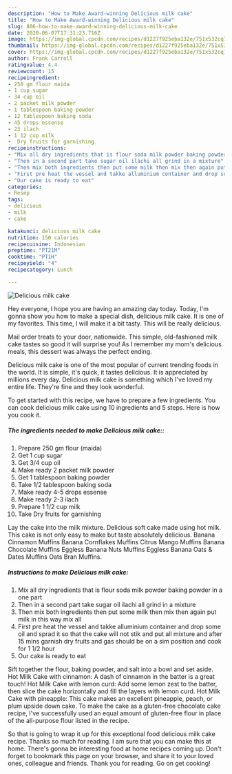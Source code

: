 ```yaml
---
description: "How to Make Award-winning Delicious milk cake"
title: "How to Make Award-winning Delicious milk cake"
slug: 806-how-to-make-award-winning-delicious-milk-cake
date: 2020-06-07T17:31:23.716Z
image: https://img-global.cpcdn.com/recipes/d1227f925eba132e/751x532cq70/delicious-milk-cake-recipe-main-photo.jpg
thumbnail: https://img-global.cpcdn.com/recipes/d1227f925eba132e/751x532cq70/delicious-milk-cake-recipe-main-photo.jpg
cover: https://img-global.cpcdn.com/recipes/d1227f925eba132e/751x532cq70/delicious-milk-cake-recipe-main-photo.jpg
author: Frank Carroll
ratingvalue: 4.4
reviewcount: 15
recipeingredient:
- 250 gm flour maida
- 1 cup sugar
- 34 cup oil
- 2 packet milk powder
- 1 tablespoon baking powder
- 12 tablespoon baking soda
- 45 drops essense
- 23 ilach
- 1 12 cup milk
-  Dry fruits for garnishing
recipeinstructions:
- "Mix all dry ingredients that is flour soda milk powder baking powder in a one part"
- "Then in a second part take sugar oil ilachi all grind in a mixture"
- "Then mix both ingredients then put some milk then mix then again put milk in this way mix all"
- "First pre heat the vessel and takke alluminium container and drop some oil and sprad it so that the cake will not stik and put all mixture and after 15 mins garnish dry fruits and gas should be on a sim position and cook for 1 1/2 hour"
- "Our cake is ready to eat"
categories:
- Resep
tags:
- delicious
- milk
- cake

katakunci: delicious milk cake
nutrition: 150 calories
recipecuisine: Indonesian
preptime: "PT21M"
cooktime: "PT1H"
recipeyield: "4"
recipecategory: Lunch

---
```



![Delicious milk cake](https://img-global.cpcdn.com/recipes/d1227f925eba132e/751x532cq70/delicious-milk-cake-recipe-main-photo.jpg)

Hey everyone, I hope you are having an amazing day today. Today, I'm gonna show you how to make a special dish, delicious milk cake. It is one of my favorites. This time, I will make it a bit tasty. This will be really delicious.

Mail order treats to your door, nationwide. This simple, old-fashioned milk cake tastes so good it will surprise you! As I remember my mom&#39;s delicious meals, this dessert was always the perfect ending.

Delicious milk cake is one of the most popular of current trending foods in the world. It is simple, it's quick, it tastes delicious. It is appreciated by millions every day. Delicious milk cake is something which I've loved my entire life. They're fine and they look wonderful.


To get started with this recipe, we have to prepare a few ingredients. You can cook delicious milk cake using 10 ingredients and 5 steps. Here is how you cook it.

##### The ingredients needed to make Delicious milk cake::

1. Prepare 250 gm flour (maida)
1. Get 1 cup sugar
1. Get 3/4 cup oil
1. Make ready 2 packet milk powder
1. Get 1 tablespoon baking powder
1. Take 1/2 tablespoon baking soda
1. Make ready 4-5 drops essense
1. Make ready 2-3 ilach
1. Prepare 1 1/2 cup milk
1. Take  Dry fruits for garnishing


Lay the cake into the milk mixture. Delicious soft cake made using hot milk. This cake is not only easy to make but taste absolutely delicious. Banana Cinnamon Muffins Banana Cornflakes Muffins Citrus Mango Muffins Banana Chocolate Muffins Eggless Banana Nuts Muffins Eggless Banana Oats &amp; Dates Muffins Oats Bran Muffins. 

##### Instructions to make Delicious milk cake:

1. Mix all dry ingredients that is flour soda milk powder baking powder in a one part
1. Then in a second part take sugar oil ilachi all grind in a mixture
1. Then mix both ingredients then put some milk then mix then again put milk in this way mix all
1. First pre heat the vessel and takke alluminium container and drop some oil and sprad it so that the cake will not stik and put all mixture and after 15 mins garnish dry fruits and gas should be on a sim position and cook for 1 1/2 hour
1. Our cake is ready to eat


Sift together the flour, baking powder, and salt into a bowl and set aside. Hot Milk Cake with cinnamon: A dash of cinnamon in the batter is a great touch! Hot Milk Cake with lemon curd: Add some lemon zest to the batter, then slice the cake horizontally and fill the layers with lemon curd. Hot Milk Cake with pineapple: This cake makes an excellent pineapple, peach, or plum upside down cake. To make the cake as a gluten-free chocolate cake recipe, I&#39;ve successfully used an equal amount of gluten-free flour in place of the all-purpose flour listed in the recipe. 

So that is going to wrap it up for this exceptional food delicious milk cake recipe. Thanks so much for reading. I am sure that you can make this at home. There's gonna be interesting food at home recipes coming up. Don't forget to bookmark this page on your browser, and share it to your loved ones, colleague and friends. Thank you for reading. Go on get cooking!
